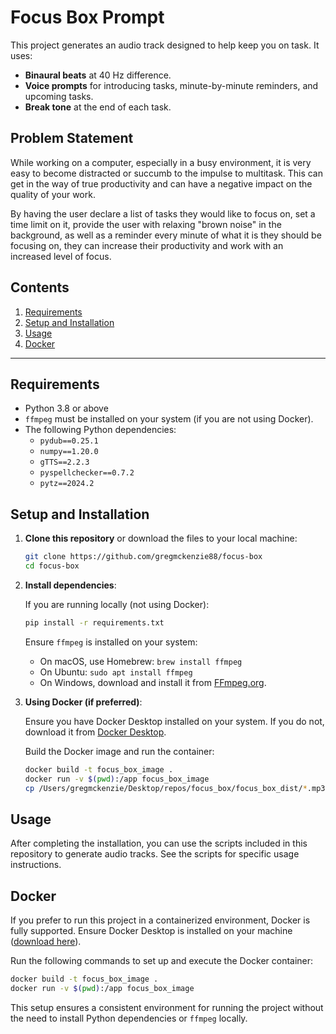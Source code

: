 # Focus Box Prompt

This project generates an audio track designed to help keep you on task. It uses:

- **Binaural beats** at 40 Hz difference.
- **Voice prompts** for introducing tasks, minute-by-minute reminders, and upcoming tasks.
- **Break tone** at the end of each task.

## Problem Statement

While working on a computer, especially in a busy environment, it is very easy to become distracted or succumb to the impulse to multitask. This can get in the way of true productivity and can have a negative impact on the quality of your work.

By having the user declare a list of tasks they would like to focus on, set a time limit on it, provide the user with relaxing "brown noise" in the background, as well as a reminder every minute of what it is they should be focusing on, they can increase their productivity and work with an increased level of focus.

## Contents

1. [Requirements](#requirements)
2. [Setup and Installation](#setup-and-installation)
3. [Usage](#usage)
4. [Docker](#docker)

---

## Requirements

- Python 3.8 or above
- `ffmpeg` must be installed on your system (if you are not using Docker).
- The following Python dependencies:
  - `pydub==0.25.1`
  - `numpy==1.20.0`
  - `gTTS==2.2.3`
  - `pyspellchecker==0.7.2`
  - `pytz==2024.2`

## Setup and Installation

1. **Clone this repository** or download the files to your local machine:

   ```bash
   git clone https://github.com/gregmckenzie88/focus-box
   cd focus-box
   ```

2. **Install dependencies**:

   If you are running locally (not using Docker):

   ```bash
   pip install -r requirements.txt
   ```

   Ensure `ffmpeg` is installed on your system:

   - On macOS, use Homebrew: `brew install ffmpeg`
   - On Ubuntu: `sudo apt install ffmpeg`
   - On Windows, download and install it from [FFmpeg.org](https://ffmpeg.org/).

3. **Using Docker (if preferred)**:

   Ensure you have Docker Desktop installed on your system. If you do not, download it from [Docker Desktop](https://www.docker.com/products/docker-desktop/).

   Build the Docker image and run the container:

   ```bash
   docker build -t focus_box_image .
   docker run -v $(pwd):/app focus_box_image
   cp /Users/gregmckenzie/Desktop/repos/focus_box/focus_box_dist/*.mp3 /Users/gregmckenzie/Dropbox/__focus-vibe/
   ```

## Usage

After completing the installation, you can use the scripts included in this repository to generate audio tracks. See the scripts for specific usage instructions.

## Docker

If you prefer to run this project in a containerized environment, Docker is fully supported. Ensure Docker Desktop is installed on your machine ([download here](https://www.docker.com/products/docker-desktop)).

Run the following commands to set up and execute the Docker container:

```bash
docker build -t focus_box_image .
docker run -v $(pwd):/app focus_box_image
```

This setup ensures a consistent environment for running the project without the need to install Python dependencies or `ffmpeg` locally.
